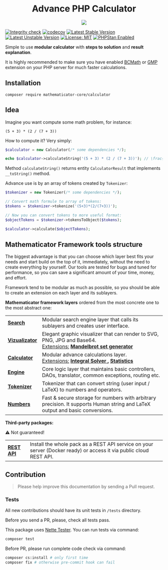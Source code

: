 <h1 align="center">
    Advance PHP Calculator
</h1>

<p align="center">
    <a href="https://mathematicator.com" target="_blank">
        <img src="https://avatars3.githubusercontent.com/u/44620375?s=100&v=4">
    </a>
</p>

[![Integrity check](https://github.com/mathematicator-core/calculator/workflows/Integrity%20check/badge.svg)](https://github.com/mathematicator-core/calculator/actions?query=workflow%3A%22Integrity+check%22)
[![codecov](https://codecov.io/gh/mathematicator-core/calculator/branch/master/graph/badge.svg)](https://codecov.io/gh/mathematicator-core/calculator)
[![Latest Stable Version](https://poser.pugx.org/mathematicator-core/calculator/v/stable)](https://packagist.org/packages/mathematicator-core/calculator)
[![Latest Unstable Version](https://poser.pugx.org/mathematicator-core/calculator/v/unstable)](https://packagist.org/packages/mathematicator-core/calculator)
[![License: MIT](https://img.shields.io/badge/License-MIT-brightgreen.svg)](./LICENSE)
[![PHPStan Enabled](https://img.shields.io/badge/PHPStan-enabled%20L8-brightgreen.svg?style=flat)](https://phpstan.org/)

Simple to use **modular calculator** with **steps to solution** and **result explanation**.

It is highly recommended to make sure you have enabled [BCMath](https://www.php.net/manual/en/book.bc.php)
or [GMP](https://www.php.net/manual/en/book.gmp.php) extension on your PHP server for much
faster calculations.

## Installation

```
composer require mathematicator-core/calculator
```

## Idea

Imagine you want compute some math problem, for instance:

```
(5 + 3) * (2 / (7 + 3))
```

How to compute it? Very simply:

```php
$calculator = new Calculator(/* some dependencies */);

echo $calculator->calculateString('(5 + 3) * (2 / (7 + 3))'); // \frac{8}{5}
```

Method `calculateString()` returns entity `CalculatorResult` that implements `__toString()` method.

Advance use is by an array of tokens created by `Tokenizer`:

```php
$tokenizer = new Tokenizer(/* some dependencies */);

// Convert math formule to array of tokens:
$tokens = $tokenizer->tokenize('(5+3)*(2/(7+3))');

// Now you can convert tokens to more useful format:
$objectTokens = $tokenizer->tokensToObject($tokens);

$calculator->calculate($objectTokens);
```

## Mathematicator Framework tools structure

The biggest advantage is that you can choose which layer best fits
your needs and start build on the top of it, immediately, without the need
to create everything by yourself. Our tools are tested for bugs
and tuned for performance, so you can save a significant amount
of your time, money, and effort.

Framework tend to be modular as much as possible, so you should be able
to create an extension on each layer and its sublayers.

**Mathematicator framework layers** ordered from the most concrete
one to the most abstract one:

<table>
    <tr>
        <td>
            <b>
            <a href="https://github.com/mathematicator-core/search">
                Search
            </a>
            </b>
        </td>
        <td>
            Modular search engine layer that calls its sublayers
            and creates user interface.
        </td>
    </tr>
    <tr>
        <td>
            <b>
            <a href="https://github.com/mathematicator-core/vizualizator">
                Vizualizator
            </a>
            </b>
        </td>
        <td>
            Elegant graphic visualizer that can render to
            SVG, PNG, JPG and Base64.<br />
            <u>Extensions:</u>
            <b>
            <a href="https://github.com/mathematicator-core/mandelbrot-set">
                Mandelbrot set generator
            </a>
            </b>
        </td>
    </tr>
    <tr>
        <td>
            <b>
            <a href="https://github.com/mathematicator-core/calculator">
                Calculator
            </a>
            </b>
        </td>
        <td>
            Modular advance calculations layer.
            <br />
            <u>Extensions:</u>
            <b>
            <a href="https://github.com/mathematicator-core/integral-solver">
                Integral Solver
            </a>,
            <a href="https://github.com/mathematicator-core/statistic">
                Statistics
            </a>
            </b>
        </td>
    </tr>
    <tr>
        <td>
            <b>
            <a href="https://github.com/mathematicator-core/engine">
                Engine
            </a>
            </b>
        </td>
        <td>
            Core logic layer that maintains basic controllers,
            DAOs, translator, common exceptions, routing etc.
        </td>
    </tr>
    <tr>
        <td>
            <b>
            <a href="https://github.com/mathematicator-core/tokenizer">
                Tokenizer
            </a>
            </b>
        </td>
        <td>
            Tokenizer that can convert string (user input / LaTeX) to numbers
            and operators.
        </td>
    </tr>
    <tr>
        <td>
            <b>
            <a href="https://github.com/mathematicator-core/numbers">
                Numbers
            </a>
            </b>
        </td>
        <td>
            Fast & secure storage for numbers with arbitrary precision.
            It supports Human string and LaTeX output and basic conversions.
        </td>
    </tr>
</table>

**Third-party packages:**

⚠️ Not guaranteed!

<table>
    <tr>
        <td>
            <b>
            <a href="https://github.com/cothema/math-php-api">
                REST API
            </a>
            </b>
        </td>
        <td>
            Install the whole pack as a REST API service
            on your server (Docker ready) or
            access it via public cloud REST API.
        </td>
    </tr>
</table>


## Contribution

> Please help improve this documentation by sending a Pull request.

### Tests

All new contributions should have its unit tests in `/tests` directory.

Before you send a PR, please, check all tests pass.

This package uses [Nette Tester](https://tester.nette.org/). You can run tests via command:
```bash
composer test
````

Before PR, please run complete code check via command:
```bash
composer cs:install # only first time
composer fix # otherwise pre-commit hook can fail
````
